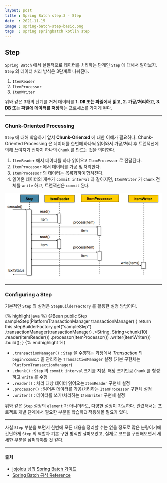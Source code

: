 ```yaml
---
layout: post
title : Spring Batch step.3 - Step
date  : 2021-11-15
image : spring-batch-step-basic.png
tags  : spring springbatch kotlin step
---
```


## Step
`Spring Batch` 에서 실질적으로 데이터를 처리하는 단계인 `Step` 에 대해서 알아보자.
`Step` 의 데이터 처리 방식은 3단계로 나눠진다.

1. `ItemReader`
2. `ItemProcessor`
3. `ItemWriter`

위와 같은 3개의 단계를 거쳐 데이터를 **1. DB 또는 파일에서 읽고, 2. 가공/처리하고, 3. DB 또는 파일에 데이터를 저장**하는 프로세스를 가지게 된다.

---

### Chunk-Oriented Processing
`Step` 에 대해 학습하기 앞서 **Chunk-Oriented** 에 대한 이해가 필요하다.
Chunk-Oriented Processing 은 데이터를 한번에 하나씩 읽어와서 가공/처리 후 트랜잭션에 의해 쓰여지기 전까지 하나의 `Chunk` 를 만드는 것을 의미한다.

1. `ItemReader` 에서 데이터를 하나 읽어오고 `ItemProcessor` 로 전달된다.
2. `ItemProcessor` 에서 데이터를 가공 및 처리한다.
3. `ItemProcessor` 의 데이터는 목록화하여 합쳐진다.
4. 읽어온 데이터의 개수가 `commit interval` 과 같아지면, `ItemWriter` 가 `Chunk` 전체를 `write` 하고, 트랜잭션은 `commit` 된다.

![Chunk Oriented Processing](/images/spring-batch-chunk-oriented-processing.png)

---

### Configuring a Step
기본적인 `Step` 의 설정은 `StepBuilderFactory` 를 활용한 설정 방법이다.

{% highlight java %}
@Bean
public Step sampleStep(PlatformTransactionManager transactionManager) {
	return this.stepBuilderFactory.get("sampleStep")
				.transactionManager(transactionManager)
				.<String, String>chunk(10)
				.reader(itemReader())
        .processor(ItemProcessor())
				.writer(itemWriter())
				.build();
}
{% endhighlight %}

- `.transactionManager()` : `Step` 을 수행하는 과정에서 *Transaction* 의 `begin/commit` 을 관리하는 `TransactionManager` 설정 (기본 구현체는 `PlatformTransactionManager`)
- `.chunk()` : `Step` 의 `commit interval` 크기를 지정. 해당 크기만큼 `Chunk` 를 형성하고 `write` 를 수행
- `.reader()` : 처리 대상 데이터 읽어오는 `ItemReader` 구현체 설정
- `.processor()` : 읽어온 데이터를 가공/처리하는 `ItemProcessor` 구현체 설정
- `.writer()` : 데이터를 쓰기/처리하는 `ItemWriter` 구현체 설정


위와 같은 `Step` 설정의 `element` 가 아니더라도, 다양한 설정이 가능하다. 관련해서는 프로젝트 개발 단계에서 필요한 부분을 학습하고 적용해볼 필요가 있다.

---

사실 `Step` 부분을 보면서 한번에 모든 내용을 정리할 수는 없을 정도로 많은 분량이기에 간단하게 `Step` 의 역할과 기본 구현 방식만 살펴보았고, 실제로 코드를 구현해보면서 세세한 부분을 삺펴봐야할 것 같다.

---

#### 출처
- [jojoldu 님의 Spring Batch 가이드](https://jojoldu.tistory.com/324?category=902551)
- [Spring Batch 공식 Reference](https://docs.spring.io/spring-batch/docs/4.2.x/reference/html/index-single.html#spring-batch-intro)
